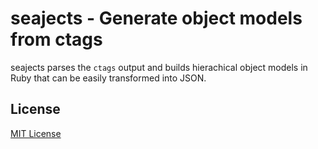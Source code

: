 # seajects - Generate object models from ctags

seajects parses the ```ctags``` output and builds hierachical object models in
Ruby that can be easily transformed into JSON.

## License

[MIT License](http://www.opensource.org/licenses/mit-license.php)


